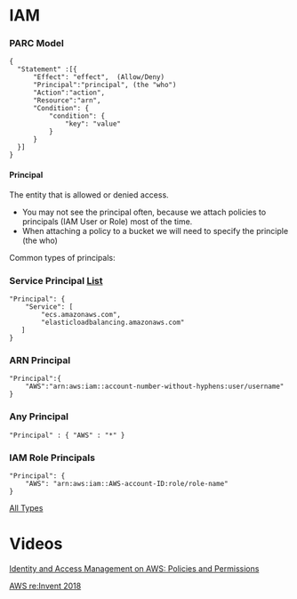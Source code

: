 # IAM

### PARC Model
```
{
  "Statement" :[{
      "Effect": "effect",  (Allow/Deny)
      "Principal":"principal", (the "who")
      "Action":"action", 
      "Resource":"arn",
      "Condition": {
          "condition": {
              "key": "value"
          }
      }
  }]
}
```

#### Principal
The entity that is allowed or denied access. 

- You may not see the principal often, because we attach policies to principals (IAM User or Role) most of the time.
- When attaching a policy to a bucket we will need to specify the principle (the who)

Common types of principals:

### Service Principal [List](service-principals.md)
```
"Principal": {
    "Service": [
        "ecs.amazonaws.com",
        "elasticloadbalancing.amazonaws.com"
   ]
}
```

### ARN Principal
```
"Principal":{
    "AWS":"arn:aws:iam::account-number-without-hyphens:user/username"
}
```

### Any Principal
```
"Principal" : { "AWS" : "*" }
```

### IAM Role Principals
```
"Principal": { 
    "AWS": "arn:aws:iam::AWS-account-ID:role/role-name" 
}
```

[All Types](https://docs.aws.amazon.com/IAM/latest/UserGuide/reference_policies_elements_principal.html)







# Videos
[Identity and Access Management on AWS: Policies and Permissions](
https://app.pluralsight.com/library/courses/identity-access-management-aws-policies-permissions/table-of-contents)

[AWS re:Invent 2018](https://youtu.be/YQsK4MtsELU)
